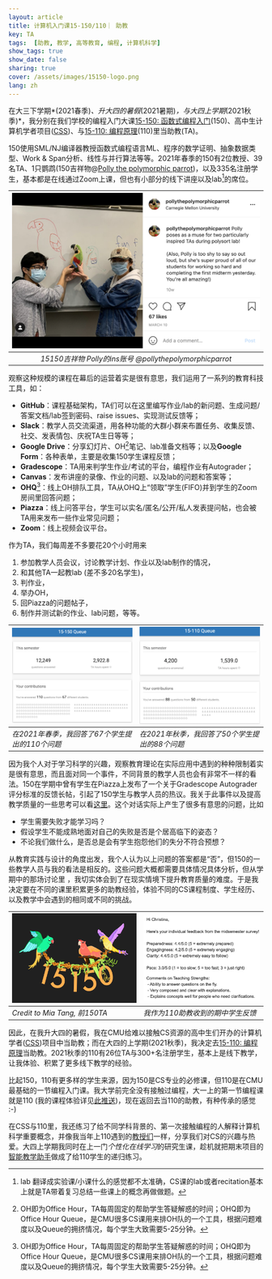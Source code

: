 ```yaml
---
layout: article
title: 计算机入门课15-150/110｜ 助教
key: TA
tags:  [助教, 教学, 高等教育, 编程, 计算机科学]
show_tags: true
show_date: false
sharing: true
cover: /assets/images/15150-logo.png
lang: zh
---
```


在大三下学期*(2021春季)*、升大四的暑假*(2021暑期)*，与大四上学期*(2021秋季)*，我分别在我们学校的编程入门大课[15-150: 函数式编程入门][15150](150)、高中生计算机学者项目([CSS])、与[15-110: 编程原理][15110](110)里当助教(TA)。

<!--more-->

150使用SML/NJ编译器教授函数式编程语言ML、程序的数学证明、抽象数据类型、Work & Span分析、线性与并行算法等等。2021年春季的150有2位教授、39名TA、1只鹦鹉(150吉祥物@[Polly the polymorphic parrot][polly])，以及335名注册学生，基本都是在线通过Zoom上课，但也有小部分的线下讲座以及lab[^1]的席位。

|![](/assets/images/15150-ins.png)|
|:--:| 
| *15150吉祥物 Polly的ins账号 @pollythepolymorphicparrot* |

观察这种规模的课程在幕后的运营着实是很有意思，我们运用了一系列的教育科技工具，如：
- **GitHub**：课程基础架构，TA们可以在这里编写作业/lab的新问题、生成问题/答案文档/lab签到密码、raise issues、实现测试反馈等；
- **Slack**：教学人员交流渠道，用各种功能的大群小群来布置任务、收集反馈、社交、发表情包、庆祝TA生日等等；
- **Google Drive**：分享幻灯片、OH[^2]笔记、lab准备文档等；以及**Google Form**：各种表单，主要是收集150学生课程反馈；
- **Gradescope**：TA用来判学生作业/考试的平台，编程作业有Autograder；
- **Canvas**：发布讲座的录像、作业的问题、以及lab的问题和答案等；
- **OHQ**[^2]：线上OH排队工具，TA从OHQ上“领取”学生(FIFO)并到学生的Zoom房间里回答问题；
- **Piazza**：线上问答平台，学生可以实名/匿名/公开/私人发表提问帖，也会被TA用来发布一些作业常见问题；
- **Zoom**：线上视频会议平台。

作为TA，我们每周差不多要花20个小时用来
1. 参加教学人员会议，讨论教学计划、作业以及lab制作的情况，
2. 和其他TA一起教lab (差不多20名学生)，
3. 判作业，
4. 举办OH，
5. 回Piazza的问题帖子，
6. 制作并测试新的作业、lab问题，等等。

|![](/assets/images/15150-ohq.png)|![](/assets/images/15110-ohq.png)|
| -- | -- |
| *在2021年春季，我回答了67个学生提出的110个问题* | *在2021年秋季，我回答了50个学生提出的88个问题* |

因为我个人对于学习科学的兴趣，观察教育理论在实际应用中遇到的种种限制着实是很有意思，而且面对同一个事件，不同背景的教学人员也会有非常不一样的看法。150在学期中曾有学生在Piazza上发布了一个关于Gradescope Autograder评分标准的反馈长帖，引起了150学生与教学人员的热议。我关于此事件以及提高教学质量的一些思考可以看[这里][post]。这个对话实际上产生了很多有意思的问题，比如
* 学生需要失败才能学习吗？
* 假设学生不能成熟地面对自己的失败是否是个居高临下的姿态？
* 不论我们做什么，是否总是会有学生抱怨他们的失分不符合预想？

从教育实践与设计的角度出发，我个人认为以上问题的答案都是“否”，但150的一些教学人员与我的看法是相反的。这些问题大概都需要具体情况具体分析，但从学期中的那场讨论里 ，我切实体会到了在现实情境下提升教育质量的难度。于是我决定要在不同的课里积累更多的助教经验，体验不同的CS课程制度、学生经历、以及教学中会遇到的相同或不同的挑战。

|![](/assets/images/15150-parrot.png)|![](/assets/images/15110-ta-feedback.png)|
| -- | -- |
| *Credit to Mia Tang, 前150TA* | *我作为110助教收到的期中学生反馈* |

因此，在我升大四的暑假，我在CMU给难以接触CS资源的高中生们开办的计算机学者([CSS])项目中当助教；而在大四的上学期(2021秋季)，我决定去[15-110: 编程原理][15110]当助教。2021秋季的110有26位TA与300+名注册学生，基本上是线下教学，让我体验、积累了更多线下教学的经验。

比起150，110有更多样的学生来源，因为150是CS专业的必修课，但110是在CMU最基础的一节编程入门课。我大学前完全没有接触过编程，大一上的第一节编程课就是110 (我的课程体验详见[此推送])，现在返回去当110的助教，有种传承的感觉 :-)

在CSS与110里，我还练习了给不同学科背景的、第一次接触编程的人解释计算机科学重要概念，并像我当年上110遇到的[教授们][instructors]一样，分享我们对CS的兴趣与热爱。大四上学期我同时在上一门*个性化在线学习*的研究生课，趁机就把期末项目的[智能教学助手][cognitive tutor]做成了给110学生的递归练习。

[^1]: lab 翻译成实验课/小课什么的感觉都不太准确，CS课的lab或者recitation基本上就是TA带着复习总结一些课上的概念再做做题。
[^2]: OH即为Office Hour，TA每周固定的帮助学生答疑解惑的时间；OHQ即为Office Hour Queue，是CMU很多CS课用来排OH队的一个工具，根据问题难度以及Queue的拥挤情况，每个学生大致需要5-25分钟。

[15150]: http://www.cs.cmu.edu/~15150/
[15110]: https://www.cs.cmu.edu/~15110/
[polly]: https://www.instagram.com/pollythepolymorphicparrot/
[post]: https://qianouma.medium.com/ta-experience-reflection-a-conversation-about-course-improvement-suggestions-7045373cbfe9
[instructors]: /zh_activity/6-cs-academy.html
[cognitive tutor]: /zh_portfolio/0-pol.html

[此推送]: https://mp.weixin.qq.com/s/p8RFIPIM3TDh2CrS0QMwNA
[CSS]: https://www.cmu.edu/pre-college/academic-programs/computer-science-scholars.html